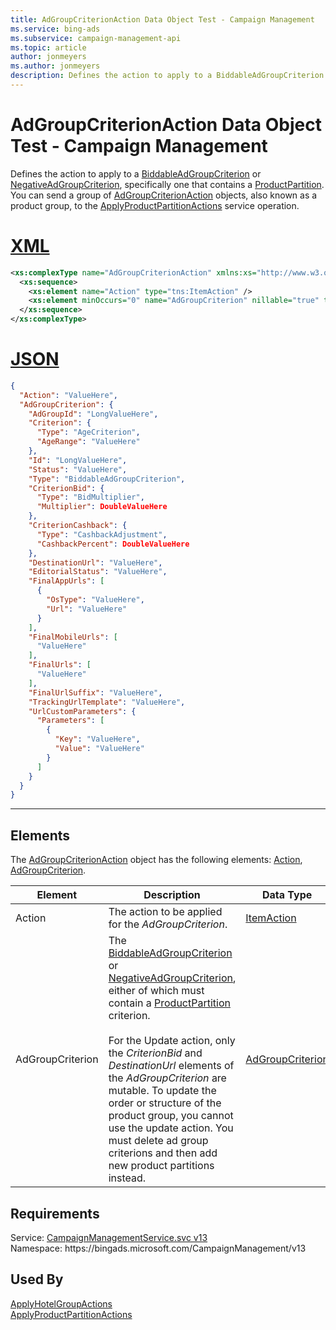 ```yaml
---
title: AdGroupCriterionAction Data Object Test - Campaign Management
ms.service: bing-ads
ms.subservice: campaign-management-api
ms.topic: article
author: jonmeyers
ms.author: jonmeyers
description: Defines the action to apply to a BiddableAdGroupCriterion or NegativeAdGroupCriterion, specifically one that contains a ProductPartition.(test)
---
```

# AdGroupCriterionAction Data Object Test - Campaign Management
Defines the action to apply to a [BiddableAdGroupCriterion](biddableadgroupcriterion.md) or [NegativeAdGroupCriterion](negativeadgroupcriterion.md), specifically one that contains a [ProductPartition](productpartition.md). You can send a group of [AdGroupCriterionAction](adgroupcriterionaction.md) objects, also known as a product group, to the [ApplyProductPartitionActions](applyproductpartitionactions.md) service operation.

# [XML](#tab/xml)

```xml
<xs:complexType name="AdGroupCriterionAction" xmlns:xs="http://www.w3.org/2001/XMLSchema">
  <xs:sequence>
    <xs:element name="Action" type="tns:ItemAction" />
    <xs:element minOccurs="0" name="AdGroupCriterion" nillable="true" type="tns:AdGroupCriterion" />
  </xs:sequence>
</xs:complexType>
```

# [JSON](#tab/json)

```json
{
  "Action": "ValueHere",
  "AdGroupCriterion": {
    "AdGroupId": "LongValueHere",
    "Criterion": {
      "Type": "AgeCriterion",
      "AgeRange": "ValueHere"
    },
    "Id": "LongValueHere",
    "Status": "ValueHere",
    "Type": "BiddableAdGroupCriterion",
    "CriterionBid": {
      "Type": "BidMultiplier",
      "Multiplier": DoubleValueHere
    },
    "CriterionCashback": {
      "Type": "CashbackAdjustment",
      "CashbackPercent": DoubleValueHere
    },
    "DestinationUrl": "ValueHere",
    "EditorialStatus": "ValueHere",
    "FinalAppUrls": [
      {
        "OsType": "ValueHere",
        "Url": "ValueHere"
      }
    ],
    "FinalMobileUrls": [
      "ValueHere"
    ],
    "FinalUrls": [
      "ValueHere"
    ],
    "FinalUrlSuffix": "ValueHere",
    "TrackingUrlTemplate": "ValueHere",
    "UrlCustomParameters": {
      "Parameters": [
        {
          "Key": "ValueHere",
          "Value": "ValueHere"
        }
      ]
    }
  }
}
```

-----

## <a name="elements"></a>Elements

The [AdGroupCriterionAction](adgroupcriterionaction.md) object has the following elements: [Action](#action), [AdGroupCriterion](#adgroupcriterion).

|Element|Description|Data Type|
|-----------|---------------|-------------|
|<a name="action"></a>Action|The action to be applied for the *AdGroupCriterion*.|[ItemAction](itemaction.md)|
|<a name="adgroupcriterion"></a>AdGroupCriterion|The [BiddableAdGroupCriterion](biddableadgroupcriterion.md) or [NegativeAdGroupCriterion](negativeadgroupcriterion.md), either of which must contain a [ProductPartition](productpartition.md) criterion.<br/><br/>For the Update action, only the *CriterionBid* and *DestinationUrl* elements of the *AdGroupCriterion* are mutable. To update the order or structure of the product group, you cannot use the update action. You must delete ad group criterions and then add new product partitions instead.|[AdGroupCriterion](adgroupcriterion.md)|

## Requirements
Service: [CampaignManagementService.svc v13](https://campaign.api.bingads.microsoft.com/Api/Advertiser/CampaignManagement/v13/CampaignManagementService.svc)  
Namespace: https\://bingads.microsoft.com/CampaignManagement/v13  

## Used By
[ApplyHotelGroupActions](applyhotelgroupactions.md)  
[ApplyProductPartitionActions](applyproductpartitionactions.md)  

